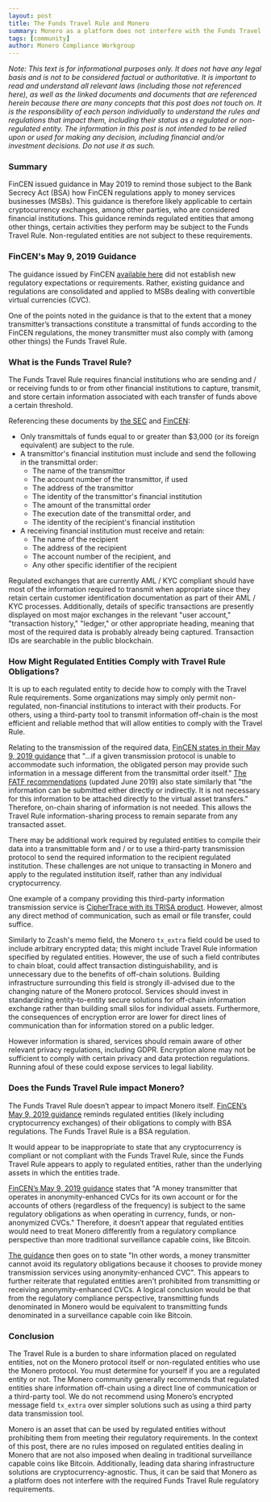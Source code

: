 ```yaml
---
layout: post
title: The Funds Travel Rule and Monero
summary: Monero as a platform does not interfere with the Funds Travel Rule regulatory requirements
tags: [community]
author: Monero Compliance Workgroup
---
```


*Note: This text is for informational purposes only. It does not have any legal basis and is not to be considered factual or authoritative. It is important to read and understand all relevant laws (including those not referenced here), as well as the linked documents and documents that are referenced herein because there are many concepts that this post does not touch on. It is the responsibility of each person individually to understand the rules and regulations that impact them, including their status as a regulated or non-regulated entity. The information in this post is not intended to be relied upon or used for making any decision, including financial and/or investment decisions. Do not use it as such.*

### Summary

FinCEN issued guidance in May 2019 to remind those subject to the Bank Secrecy Act (BSA) how FinCEN regulations apply to money services businesses (MSBs). This guidance is therefore likely applicable to certain cryptocurrency exchanges, among other parties, who are considered financial institutions. This guidance reminds regulated entities that among other things, certain activities they perform may be subject to the Funds Travel Rule. Non-regulated entities are not subject to these requirements.

### FinCEN's May 9, 2019 Guidance

The guidance issued by FinCEN [available here](https://www.fincen.gov/sites/default/files/2019-05/FinCEN%20Guidance%20CVC%20FINAL%20508.pdf) did not establish new regulatory expectations or requirements. Rather, existing guidance and regulations are consolidated and applied to MSBs dealing with convertible virtual currencies (CVC).

One of the points noted in the guidance is that to the extent that a money transmitter’s transactions constitute a transmittal of funds according to the FinCEN regulations, the money transmitter must also comply with (among other things) the Funds Travel Rule.

### What is the Funds Travel Rule?

The Funds Travel Rule requires financial institutions who are sending and / or receiving funds to or from other financial institutions to capture, transmit, and store certain information associated with each transfer of funds above a certain threshold.

Referencing these documents by [the SEC](https://www.sec.gov/about/offices/ocie/aml2007/fincen-advissu7.pdf) and [FinCEN](https://www.fincen.gov/resources/statutes-regulations/guidance/funds-travel-regulations-questions-answers):

* Only transmittals of funds equal to or greater than $3,000 (or its foreign equivalent) are subject to the rule.
* A transmittor's financial institution must include and send the following in the transmittal order:
  * The name of the transmittor
  * The account number of the transmittor, if used
  * The address of the transmittor
  * The identity of the transmittor's financial institution
  * The amount of the transmittal order
  * The execution date of the transmittal order, and
  * The identity of the recipient's financial institution
* A receiving financial institution must receive and retain:
  * The name of the recipient
  * The address of the recipient
  * The account number of the recipient, and
  * Any other specific identifier of the recipient

Regulated exchanges that are currently AML / KYC compliant should have most of the information required to transmit when appropriate since they retain certain customer identification documentation as part of their AML / KYC processes. Additionally, details of specific transactions are presently displayed on most major exchanges in the relevant "user account," "transaction history," "ledger," or other appropriate heading, meaning that most of the required data is probably already being captured. Transaction IDs are searchable in the public blockchain.

### How Might Regulated Entities Comply with Travel Rule Obligations?

It is up to each regulated entity to decide how to comply with the Travel Rule requirements. Some organizations may simply only permit non-regulated, non-financial institutions to interact with their products. For others, using a third-party tool to transmit information off-chain is the most efficient and reliable method that will allow entities to comply with the Travel Rule.

Relating to the transmission of the required data, [FinCEN states in their May 9, 2019 guidance](https://www.fincen.gov/sites/default/files/2019-05/FinCEN%20Guidance%20CVC%20FINAL%20508.pdf) that "...if a given transmission protocol is unable to accommodate such information, the obligated person may provide such information in a message different from the transmittal order itself." [The FATF recommendations](https://www.fatf-gafi.org/media/fatf/documents/recommendations/pdfs/FATF%20Recommendations%202012.pdf) (updated June 2019) also state similarly that "the information can be submitted either directly or indirectly. It is not necessary for this information to be attached directly to the virtual asset transfers." Therefore, on-chain sharing of information is not needed. This allows the Travel Rule information-sharing process to remain separate from any transacted asset.

There may be additional work required by regulated entities to compile their data into a transmittable form and / or to use a third-party transmission protocol to send the required information to the recipient regulated institution. These challenges are not unique to transacting in Monero and apply to the regulated institution itself, rather than any individual cryptocurrency.

One example of a company providing this third-party information transmission service is [CipherTrace with its TRISA product](https://ciphertrace.com/travel-rule-info-sharing-architecture/). However, almost any direct method of communication, such as email or file transfer, could suffice.

Similarly to Zcash's memo field, the Monero `tx_extra` field could be used to include arbitrary encrypted data; this might include Travel Rule information specified by regulated entities. However, the use of such a field contributes to chain bloat, could affect transaction distinguishability, and is unnecessary due to the benefits of off-chain solutions. Building infrastructure surrounding this field is strongly ill-advised due to the changing nature of the Monero protocol. Services should invest in standardizing entity-to-entity secure solutions for off-chain information exchange rather than building small silos for individual assets. Furthermore, the consequences of encryption error are lower for direct lines of communication than for information stored on a public ledger.

However information is shared, services should remain aware of other relevant privacy regulations, including GDPR. Encryption alone may not be sufficient to comply with certain privacy and data protection regulations. Running afoul of these could expose services to legal liability.

### Does the Funds Travel Rule impact Monero?

The Funds Travel Rule doesn’t appear to impact Monero itself. [FinCEN’s May 9, 2019 guidance](https://www.fincen.gov/sites/default/files/2019-05/FinCEN%20Guidance%20CVC%20FINAL%20508.pdf) reminds regulated entities (likely including cryptocurrency exchanges) of their obligations to comply with BSA regulations. The Funds Travel Rule is a BSA regulation.

It would appear to be inappropriate to state that any cryptocurrency is compliant or not compliant with the Funds Travel Rule, since the Funds Travel Rule appears to apply to regulated entities, rather than the underlying assets in which the entities trade.

[FinCEN’s May 9, 2019 guidance](https://www.fincen.gov/sites/default/files/2019-05/FinCEN%20Guidance%20CVC%20FINAL%20508.pdf) states that "A money transmitter that operates in anonymity-enhanced CVCs for its own account or for the accounts of others (regardless of the frequency) is subject to the same regulatory obligations as when operating in currency, funds, or non-anonymized CVCs." Therefore, it doesn’t appear that regulated entities would need to treat Monero differently from a regulatory compliance perspective than more traditional surveillance capable coins, like Bitcoin.

[The guidance](https://www.fincen.gov/sites/default/files/2019-05/FinCEN%20Guidance%20CVC%20FINAL%20508.pdf) then goes on to state "In other words, a money transmitter cannot avoid its regulatory obligations because it chooses to provide money transmission services using anonymity-enhanced CVC". This appears to further reiterate that regulated entities aren't prohibited from transmitting or receiving anonymity-enhanced CVCs. A logical conclusion would be that from the regulatory compliance perspective, transmitting funds denominated in Monero would be equivalent to transmitting funds denominated in a surveillance capable coin like Bitcoin.

### Conclusion

The Travel Rule is a burden to share information placed on regulated entities, not on the Monero protocol itself or non-regulated entities who use the Monero protocol. You must determine for yourself if you are a regulated entity or not. The Monero community generally recommends that regulated entities share information off-chain using a direct line of communication or a third-party tool. We do not recommend using Monero’s encrypted message field `tx_extra` over simpler solutions such as using a third party data transmission tool.

Monero is an asset that can be used by regulated entities without prohibiting them from meeting their regulatory requirements. In the context of this post, there are no rules imposed on regulated entities dealing in Monero that are not also imposed when dealing in traditional surveillance capable coins like Bitcoin. Additionally, leading data sharing infrastructure solutions are cryptocurrency-agnostic. Thus, it can be said that Monero as a platform does not interfere with the required Funds Travel Rule regulatory requirements.

